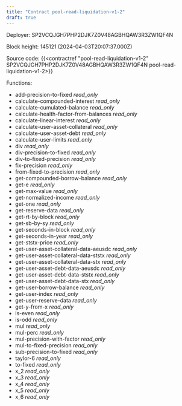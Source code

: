 ```yaml
---
title: "Contract pool-read-liquidation-v1-2"
draft: true
---
```

Deployer: SP2VCQJGH7PHP2DJK7Z0V48AGBHQAW3R3ZW1QF4N


 



Block height: 145121 (2024-04-03T20:07:37.000Z)

Source code: {{<contractref "pool-read-liquidation-v1-2" SP2VCQJGH7PHP2DJK7Z0V48AGBHQAW3R3ZW1QF4N pool-read-liquidation-v1-2>}}

Functions:

* add-precision-to-fixed _read_only_
* calculate-compounded-interest _read_only_
* calculate-cumulated-balance _read_only_
* calculate-health-factor-from-balances _read_only_
* calculate-linear-interest _read_only_
* calculate-user-asset-collateral _read_only_
* calculate-user-asset-debt _read_only_
* calculate-user-limits _read_only_
* div _read_only_
* div-precision-to-fixed _read_only_
* div-to-fixed-precision _read_only_
* fix-precision _read_only_
* from-fixed-to-precision _read_only_
* get-compounded-borrow-balance _read_only_
* get-e _read_only_
* get-max-value _read_only_
* get-normalized-income _read_only_
* get-one _read_only_
* get-reserve-data _read_only_
* get-rt-by-block _read_only_
* get-sb-by-sy _read_only_
* get-seconds-in-block _read_only_
* get-seconds-in-year _read_only_
* get-ststx-price _read_only_
* get-user-asset-collateral-data-aeusdc _read_only_
* get-user-asset-collateral-data-ststx _read_only_
* get-user-asset-collateral-data-stx _read_only_
* get-user-asset-debt-data-aeusdc _read_only_
* get-user-asset-debt-data-ststx _read_only_
* get-user-asset-debt-data-stx _read_only_
* get-user-borrow-balance _read_only_
* get-user-index _read_only_
* get-user-reserve-data _read_only_
* get-y-from-x _read_only_
* is-even _read_only_
* is-odd _read_only_
* mul _read_only_
* mul-perc _read_only_
* mul-precision-with-factor _read_only_
* mul-to-fixed-precision _read_only_
* sub-precision-to-fixed _read_only_
* taylor-6 _read_only_
* to-fixed _read_only_
* x_2 _read_only_
* x_3 _read_only_
* x_4 _read_only_
* x_5 _read_only_
* x_6 _read_only_
